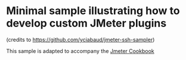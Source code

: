 # Minimal sample illustrating how to develop custom JMeter plugins
(credits to https://github.com/yciabaud/jmeter-ssh-sampler)

This sample is adapted to accompany the [Jmeter Cookbook](http://bit.ly/1kpYO0H)
